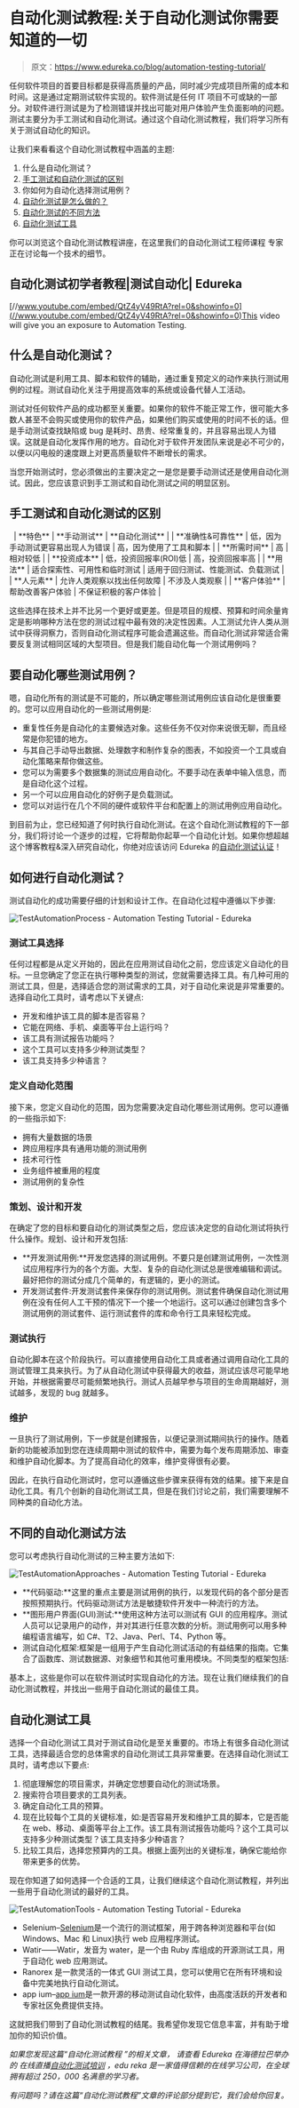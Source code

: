 # 自动化测试教程:关于自动化测试你需要知道的一切

> 原文：<https://www.edureka.co/blog/automation-testing-tutorial/>

任何软件项目的首要目标都是获得高质量的产品，同时减少完成项目所需的成本和时间。这是通过定期测试软件实现的。软件测试是任何 IT 项目不可或缺的一部分。对软件进行测试是为了检测错误并找出可能对用户体验产生负面影响的问题。测试主要分为手工测试和自动化测试。通过这个自动化测试教程，我们将学习所有关于测试自动化的知识。

让我们来看看这个自动化测试教程中涵盖的主题:

1.  什么是自动化测试？
2.  [手工测试和自动化测试的区别](#ManualAutomationTesting)
3.  你如何为自动化选择测试用例？
4.  [自动化测试是怎么做的？](#TestAutomationProcess)
5.  [自动化测试的不同方法](#ApproachesToAutomation)
6.  [自动化测试工具](#AutomationTools)

你可以浏览这个自动化测试教程讲座，在这里我们的自动化测试工程师课程 专家正在讨论每一个技术的细节。

## **自动化测试初学者教程|测试自动化| Edureka**



[//www.youtube.com/embed/QtZ4yV49RtA?rel=0&showinfo=0](//www.youtube.com/embed/QtZ4yV49RtA?rel=0&showinfo=0)This video will give you an exposure to Automation Testing.

## **什么是自动化测试？**

自动化测试是利用工具、脚本和软件的辅助，通过重复预定义的动作来执行测试用例的过程。测试自动化关注于用提高效率的系统或设备代替人工活动。

测试对任何软件产品的成功都至关重要。如果你的软件不能正常工作，很可能大多数人甚至不会购买或使用你的软件产品，如果他们购买或使用的时间不长的话。但是手动测试查找缺陷或 bug 是耗时、昂贵、经常重复的，并且容易出现人为错误。这就是自动化发挥作用的地方。自动化对于软件开发团队来说是必不可少的，以便以闪电般的速度跟上对更高质量软件不断增长的需求。

当您开始测试时，您必须做出的主要决定之一是您是要手动测试还是使用自动化测试。因此，您应该意识到手工测试和自动化测试之间的明显区别。

## **手工测试和自动化测试的区别**

<caption> </caption>
| **特色** | **手动测试** | **自动化测试** |
| **准确性&可靠性** | 低，因为手动测试更容易出现人为错误 | 高，因为使用了工具和脚本 |
| **所需时间** | 高 | 相对较低 |
| **投资成本** | 低，投资回报率(ROI)低 | 高，投资回报率高 |
| **用法** | 适合探索性、可用性和临时测试 | 适用于回归测试、性能测试、负载测试 |
| **人元素** | 允许人类观察以找出任何故障 | 不涉及人类观察 |
| **客户体验** | 帮助改善客户体验 | 不保证积极的客户体验 |

这些选择在技术上并不比另一个更好或更差。但是项目的规模、预算和时间余量肯定是影响哪种方法在您的测试过程中最有效的决定性因素。人工测试允许人类从测试中获得洞察力，否则自动化测试程序可能会遗漏这些。而自动化测试非常适合需要反复测试相同区域的大型项目。但是我们能自动化每一个测试用例吗？

## **要自动化哪些测试用例？**

嗯，自动化所有的测试是不可能的，所以确定哪些测试用例应该自动化是很重要的。您可以应用自动化的一些测试用例是:

*   重复性任务是自动化的主要候选对象。这些任务不仅对你来说很无聊，而且经常是你犯错的地方。
*   与其自己手动导出数据、处理数字和制作复杂的图表，不如投资一个工具或自动化策略来帮你做这些。
*   您可以为需要多个数据集的测试应用自动化。不要手动在表单中输入信息，而是自动化这个过程。
*   另一个可以应用自动化的好例子是负载测试。
*   您可以对运行在几个不同的硬件或软件平台和配置上的测试用例应用自动化。

到目前为止，您已经知道了何时执行自动化测试。在这个自动化测试教程的下一部分，我们将讨论一个逐步的过程，它将帮助你起草一个自动化计划。如果你想超越这个博客教程&深入研究自动化，你绝对应该访问 Edureka 的[自动化测试认证](https://www.edureka.co/masters-program/automation-testing-engineer-training)！

## **如何进行自动化测试？**

测试自动化的成功需要仔细的计划和设计工作。在自动化过程中遵循以下步骤:

![TestAutomationProcess - Automation Testing Tutorial - Edureka](img/8f0274b3572cde540279baeab8f43dea.png)

### **测试工具选择**

任何过程都是从定义开始的，因此在应用测试自动化之前，您应该定义自动化的目标。一旦您确定了您正在执行哪种类型的测试，您就需要选择工具。有几种可用的测试工具，但是，选择适合您的测试需求的工具，对于自动化来说是非常重要的。选择自动化工具时，请考虑以下关键点:

*   开发和维护该工具的脚本是否容易？
*   它能在网络、手机、桌面等平台上运行吗？
*   该工具有测试报告功能吗？
*   这个工具可以支持多少种测试类型？
*   该工具支持多少种语言？

### **定义自动化范围**

接下来，您定义自动化的范围，因为您需要决定自动化哪些测试用例。您可以遵循的一些指示如下:

*   拥有大量数据的场景
*   跨应用程序具有通用功能的测试用例
*   技术可行性
*   业务组件被重用的程度
*   测试用例的复杂性

### **策划、设计和开发**

在确定了您的目标和要自动化的测试类型之后，您应该决定您的自动化测试将执行什么操作。规划、设计和开发包括:

*   **开发测试用例:**开发您选择的测试用例。不要只是创建测试用例，一次性测试应用程序行为的各个方面。大型、复杂的自动化测试总是很难编辑和调试。最好把你的测试分成几个简单的，有逻辑的，更小的测试。
*   开发测试套件:开发测试套件来保存你的测试用例。测试套件确保自动化测试用例在没有任何人工干预的情况下一个接一个地运行。这可以通过创建包含多个测试用例的测试套件、运行测试套件的库和命令行工具来轻松完成。

### **测试执行**

自动化脚本在这个阶段执行。可以直接使用自动化工具或者通过调用自动化工具的测试管理工具来执行。为了从自动化测试中获得最大的收益，测试应该尽可能早地开始，并根据需要尽可能频繁地执行。测试人员越早参与项目的生命周期越好，测试越多，发现的 bug 就越多。

### **维护**

一旦执行了测试用例，下一步就是创建报告，以便记录测试期间执行的操作。随着新的功能被添加到您在连续周期中测试的软件中，需要为每个发布周期添加、审查和维护自动化脚本。为了提高自动化的效率，维护变得很有必要。

因此，在执行自动化测试时，您可以遵循这些步骤来获得有效的结果。接下来是自动化工具。有几个创新的自动化测试工具，但是在我们讨论之前，我们需要理解不同种类的自动化方法。

## **不同的自动化测试方法**

您可以考虑执行自动化测试的三种主要方法如下:

![TestAutomationApproaches - Automation Testing Tutorial - Edureka](img/9fe361954a7ee74ce8cb19c312be1aa2.png)

*   **代码驱动:**这里的重点主要是测试用例的执行，以发现代码的各个部分是否按照预期执行。代码驱动测试方法是敏捷软件开发中一种流行的方法。
*   **图形用户界面(GUI)测试:**使用这种方法可以测试有 GUI 的应用程序。测试人员可以记录用户的动作，并对其进行任意次数的分析。测试用例可以用多种编程语言编写，如 C#、T2、Java、Perl、T4、Python 等。
*   测试自动化框架:框架是一组用于产生自动化测试活动的有益结果的指南。它集合了函数库、测试数据源、对象细节和其他可重用模块。不同类型的框架包括:

基本上，这些是你可以在软件测试时实现自动化的方法。现在让我们继续我们的自动化测试教程，并找出一些用于自动化测试的最佳工具。

## **自动化测试工具**

选择一个自动化测试工具对于测试自动化是至关重要的。市场上有很多自动化测试工具，选择最适合您的总体需求的自动化测试工具非常重要。在选择自动化测试工具时，请考虑以下要点:

1.  彻底理解您的项目需求，并确定您想要自动化的测试场景。
2.  搜索符合项目要求的工具列表。
3.  确定自动化工具的预算。
4.  现在比较每个工具的关键标准，如:是否容易开发和维护工具的脚本，它是否能在 web、移动、桌面等平台上工作。该工具有测试报告功能吗？这个工具可以支持多少种测试类型？该工具支持多少种语言？
5.  比较工具后，选择您预算内的工具。根据上面列出的关键标准，确保它能给你带来更多的优势。

现在你知道了如何选择一个合适的工具，让我们继续这个自动化测试教程，并列出一些用于自动化测试的最好的工具。

![TestAutomationTools - Automation Testing Tutorial - Edureka](img/7dcc18667ddbe580fa8be8d8d285ec0d.png)

*   Selenium–[Selenium](https://www.edureka.co/blog/selenium-tutorial)是一个流行的测试框架，用于跨各种浏览器和平台(如 Windows、Mac 和 Linux)执行 web 应用程序测试。
*   Watir——Watir，发音为 water，是一个由 Ruby 库组成的开源测试工具，用于自动化 web 应用测试。
*   Ranorex 是一款灵活的一体式 GUI 测试工具，您可以使用它在所有环境和设备中完美地执行自动化测试。
*   app ium–[app ium](https://www.edureka.co/blog/appium-tutorial/)是一款开源的移动测试自动化软件，由高度活跃的开发者和专家社区免费提供支持。

这就把我们带到了自动化测试教程的结尾。我希望你发现它信息丰富，并有助于增加你的知识价值。

*如果您发现这篇“自动化测试教程* *”的相关文章，* *请查看 Edureka 在海德拉巴举办的 *在线直播[自动化测试培训](https://www.edureka.co/masters-program/automation-testing-engineer-training-hyderabad-city)** *，edu reka 是一家值得信赖的在线学习公司，在全球拥有超过 250，000 名满意的学习者。*

*有问题吗？请在这篇“*自动化测试教程*”文章的评论部分提到它，我们会给你回复。*